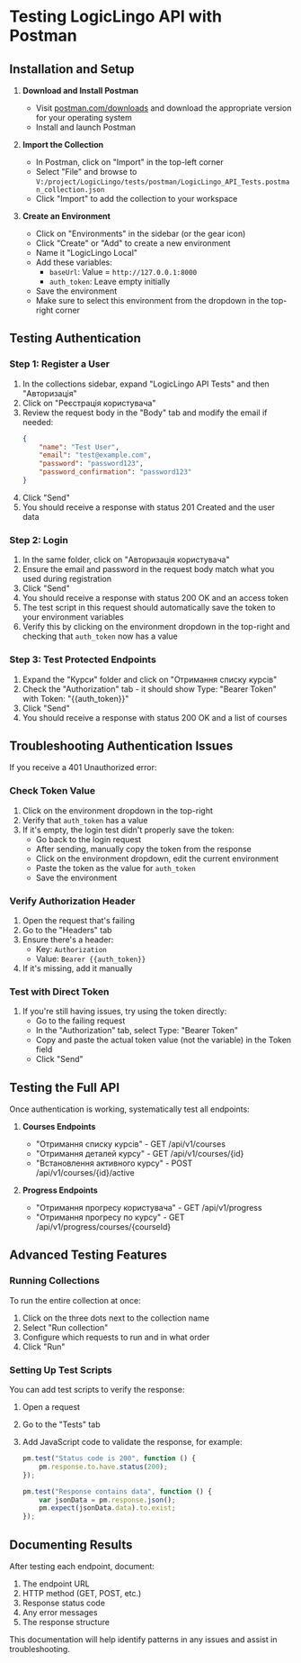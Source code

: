 # Testing LogicLingo API with Postman

## Installation and Setup

1. **Download and Install Postman**

    - Visit [postman.com/downloads](https://www.postman.com/downloads/) and download the appropriate version for your operating system
    - Install and launch Postman

2. **Import the Collection**

    - In Postman, click on "Import" in the top-left corner
    - Select "File" and browse to `V:/project/LogiсLingo/tests/postman/LogicLingo_API_Tests.postman_collection.json`
    - Click "Import" to add the collection to your workspace

3. **Create an Environment**
    - Click on "Environments" in the sidebar (or the gear icon)
    - Click "Create" or "Add" to create a new environment
    - Name it "LogicLingo Local"
    - Add these variables:
        - `baseUrl`: Value = `http://127.0.0.1:8000`
        - `auth_token`: Leave empty initially
    - Save the environment
    - Make sure to select this environment from the dropdown in the top-right corner

## Testing Authentication

### Step 1: Register a User

1. In the collections sidebar, expand "LogicLingo API Tests" and then "Авторизація"
2. Click on "Реєстрація користувача"
3. Review the request body in the "Body" tab and modify the email if needed:
    ```json
    {
        "name": "Test User",
        "email": "test@example.com",
        "password": "password123",
        "password_confirmation": "password123"
    }
    ```
4. Click "Send"
5. You should receive a response with status 201 Created and the user data

### Step 2: Login

1. In the same folder, click on "Авторизація користувача"
2. Ensure the email and password in the request body match what you used during registration
3. Click "Send"
4. You should receive a response with status 200 OK and an access token
5. The test script in this request should automatically save the token to your environment variables
6. Verify this by clicking on the environment dropdown in the top-right and checking that `auth_token` now has a value

### Step 3: Test Protected Endpoints

1. Expand the "Курси" folder and click on "Отримання списку курсів"
2. Check the "Authorization" tab - it should show Type: "Bearer Token" with Token: "{{auth_token}}"
3. Click "Send"
4. You should receive a response with status 200 OK and a list of courses

## Troubleshooting Authentication Issues

If you receive a 401 Unauthorized error:

### Check Token Value

1. Click on the environment dropdown in the top-right
2. Verify that `auth_token` has a value
3. If it's empty, the login test didn't properly save the token:
    - Go back to the login request
    - After sending, manually copy the token from the response
    - Click on the environment dropdown, edit the current environment
    - Paste the token as the value for `auth_token`
    - Save the environment

### Verify Authorization Header

1. Open the request that's failing
2. Go to the "Headers" tab
3. Ensure there's a header:
    - Key: `Authorization`
    - Value: `Bearer {{auth_token}}`
4. If it's missing, add it manually

### Test with Direct Token

1. If you're still having issues, try using the token directly:
    - Go to the failing request
    - In the "Authorization" tab, select Type: "Bearer Token"
    - Copy and paste the actual token value (not the variable) in the Token field
    - Click "Send"

## Testing the Full API

Once authentication is working, systematically test all endpoints:

1. **Courses Endpoints**

    - "Отримання списку курсів" - GET /api/v1/courses
    - "Отримання деталей курсу" - GET /api/v1/courses/{id}
    - "Встановлення активного курсу" - POST /api/v1/courses/{id}/active

2. **Progress Endpoints**
    - "Отримання прогресу користувача" - GET /api/v1/progress
    - "Отримання прогресу по курсу" - GET /api/v1/progress/courses/{courseId}

## Advanced Testing Features

### Running Collections

To run the entire collection at once:

1. Click on the three dots next to the collection name
2. Select "Run collection"
3. Configure which requests to run and in what order
4. Click "Run"

### Setting Up Test Scripts

You can add test scripts to verify the response:

1. Open a request
2. Go to the "Tests" tab
3. Add JavaScript code to validate the response, for example:

    ```javascript
    pm.test("Status code is 200", function () {
        pm.response.to.have.status(200);
    });

    pm.test("Response contains data", function () {
        var jsonData = pm.response.json();
        pm.expect(jsonData.data).to.exist;
    });
    ```

## Documenting Results

After testing each endpoint, document:

1. The endpoint URL
2. HTTP method (GET, POST, etc.)
3. Response status code
4. Any error messages
5. The response structure

This documentation will help identify patterns in any issues and assist in troubleshooting.
